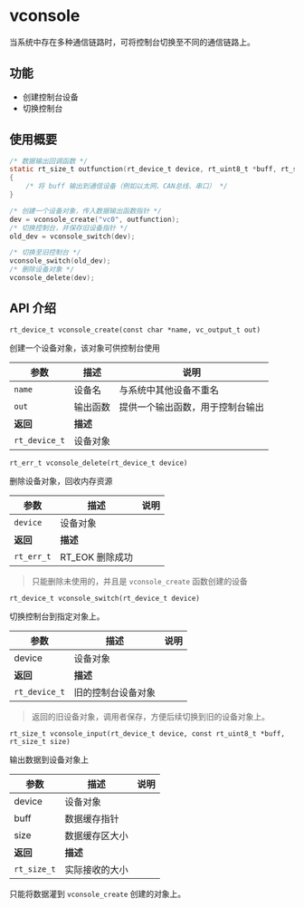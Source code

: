 # vconsole

当系统中存在多种通信链路时，可将控制台切换至不同的通信链路上。

## 功能

- 创建控制台设备
- 切换控制台

## 使用概要

```c
/* 数据输出回调函数 */
static rt_size_t outfunction(rt_device_t device, rt_uint8_t *buff, rt_size_t size)
{
    /* 将 buff 输出到通信设备（例如以太网、CAN总线、串口） */
}

/* 创建一个设备对象，传入数据输出函数指针 */
dev = vconsole_create("vc0", outfunction);
/* 切换控制台，并保存旧设备指针 */
old_dev = vconsole_switch(dev);
```

```c
/* 切换至旧控制台 */
vconsole_switch(old_dev);
/* 删除设备对象 */
vconsole_delete(dev);
```

## API 介绍

`rt_device_t vconsole_create(const char *name, vc_output_t out)`

创建一个设备对象，该对象可供控制台使用

| 参数 | 描述 | 说明 |
| ---- | ----| ---- |
| `name` |  设备名 | 与系统中其他设备不重名 |
| `out` | 输出函数 | 提供一个输出函数，用于控制台输出 |
| **返回** | **描述** |
| `rt_device_t` | 设备对象 |

`rt_err_t vconsole_delete(rt_device_t device)`

删除设备对象，回收内存资源

| 参数 | 描述 | 说明 |
| ---- | ----| ---- |
| `device` |  设备对象 |  |
| **返回** | **描述** |
| `rt_err_t` | RT_EOK 删除成功 |

> 只能删除未使用的，并且是 `vconsole_create` 函数创建的设备

`rt_device_t vconsole_switch(rt_device_t device)`

切换控制台到指定对象上。

| 参数 | 描述 | 说明 |
| ---- | ----| ---- |
| device | 设备对象 | |
| **返回** | **描述** |
| `rt_device_t` | 旧的控制台设备对象 |

> 返回的旧设备对象，调用者保存，方便后续切换到旧的设备对象上。

`rt_size_t vconsole_input(rt_device_t device, const rt_uint8_t *buff, rt_size_t size)`

输出数据到设备对象上

| 参数 | 描述 | 说明 |
| ---- | ----| ---- |
| device | 设备对象 | |
| buff | 数据缓存指针 | |
| size | 数据缓存区大小 | |
| **返回** | **描述** |
| `rt_size_t` | 实际接收的大小 |

只能将数据灌到 `vconsole_create` 创建的对象上。
